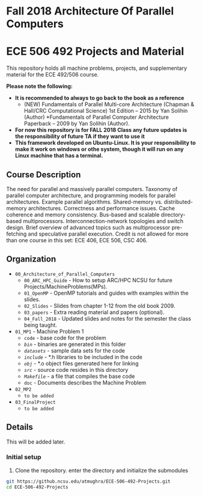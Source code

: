 # Fall 2018 Architecture Of Parallel Computers 
# ECE 506 492 Projects and Material

  This repository holds all machine problems, projects, and supplementary material for the ECE 492/506 course.

**Please note the following:**

* **It is recommended to always to go back to the book as a reference** 
  * (NEW) Fundamentals of Parallel Multi-core Architecture (Chapman & Hall/CRC Computational Science) 1st Edition – 2015 by Yan Solihin (Author)
  *Fundamentals of Parallel Computer Architecture Paperback – 2009 by Yan Solihin (Author).
* **For now this repository is for FALL 2018 Class any future updates is the responsibility of future TA if they want to use it**
* **This framework developed on Ubuntu-Linux. It is your responsibility to make it work on windows or othe system, though it will run on any Linux machine that has a terminal.**
## Course Description
  The need for parallel and massively parallel computers. Taxonomy of parallel computer architecture, and programming models for parallel architectures. Example parallel algorithms. Shared-memory vs. distributed-memory architectures. Correctness and performance issues. Cache coherence and memory consistency. Bus-based and scalable directory-based multiprocessors. Interconnection-network topologies and switch design. Brief overview of advanced topics such as multiprocessor pre-fetching and speculative parallel execution. Credit is not allowed for more than one course in this set: ECE 406, ECE 506, CSC 406.
## Organization
* `00_Architecture_of_Parallel_Computers`
  * `00_ARC_HPC_Guide` - How to setup ARC/HPC NCSU for future Projects/MachineProblems(MPs).
  * `01_OpenMP` - OpenMP tutorials and guides with examples within the slides.
  * `02_Slides` - Slides from chapter 1-12 from the old book 2009.
  * `03_papers` - Extra reading material and papers (optional).
  * `04_Fall_2018` - Updated slides and notes for the semester the class being taught.
* `01_MP1` - Machine Problem 1
	* `code` - base code for the problem
  * *`bin`* - binaries are generated in this folder
  * *`datasets`* - sample data sets for the code
  * *`include`* - *.h libraries to be included in the code
  * *`obj`* - *.o object files generated here for linking
  * *`src`* - source code resides in this directory
  * *`Makefile`* - a file that compiles the base code
  * `doc` - Documents describes the Machine Problem
* `02_MP2`
  * `to be added` 
* `03_FinalProject`
  * `to be added` 
## Details
This will be added later.
### Initial setup
1. Clone the repository. enter the directory and initialize the submodules
  ```bash
  git https://github.ncsu.edu/atmughra/ECE-506-492-Projects.git
  cd ECE-506-492-Projects
  ```
